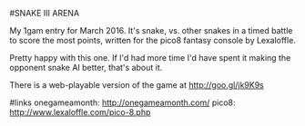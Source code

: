 #SNAKE III ARENA

My 1gam entry for March 2016.  It's snake, vs. other snakes in a timed battle to score the most points, written for the pico8 fantasy console by Lexaloffle.

Pretty happy with this one.  If I'd had more time I'd have spent it making the opponent snake AI better, that's about it.

There is a web-playable version of the game at http://goo.gl/jk9K9s

#links
onegameamonth: http://onegameamonth.com/
pico8: http://www.lexaloffle.com/pico-8.php
